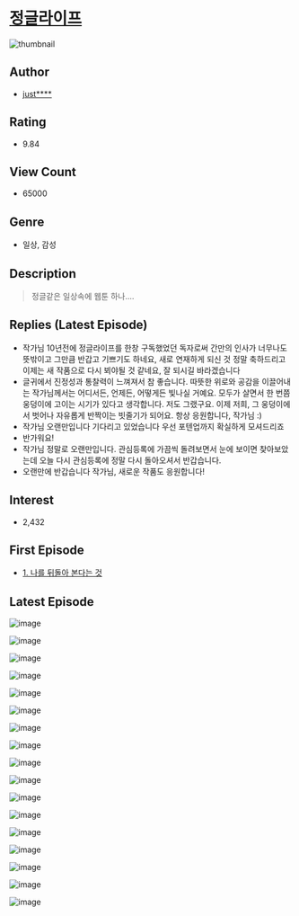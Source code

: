 # [정글라이프](https://comic.naver.com/bestChallenge/list?titleId=395713)
![thumbnail](https://image-comic.pstatic.net/user_contents_data/challenge_comic/2012/12/22/192985/thumbnail_title_justina1502_112545_.jpg)

## Author
- [just****](https://comic.naver.com/artistTitle?id=192985)

## Rating
- 9.84

## View Count
- 65000

## Genre
- 일상, 감성

## Description
> 정글같은 일상속에 웹툰 하나....

## Replies (Latest Episode)
- 작가님 10년전에 정글라이프를 한창 구독했었던 독자로써 간만의 인사가 너무나도 뜻밖이고 그만큼 반갑고 기쁘기도 하네요, 새로 연재하게 되신 것 정말 축하드리고 이제는 새 작품으로 다시 뵈야될 것 같네요, 잘 되시길 바라겠습니다
- 글귀에서 진정성과 통찰력이 느껴져서 참 좋습니다. 따뜻한 위로와 공감을 이끌어내는 작가님께서는 어디서든, 언제든, 어떻게든 빛나실 거예요. 모두가 살면서 한 번쯤 웅덩이에 고이는 시기가 있다고 생각합니다. 저도 그랬구요. 이제 저희, 그 웅덩이에서 벗어나 자유롭게 반짝이는 빗줄기가 되어요. 항상 응원합니다, 작가님 :)
- 작가님 오랜만입니다 기다리고 있었습니다 우선 포텐업까지 확실하게 모셔드리죠
- 반가워요!
- 작가님 정말로 오랜만입니다. 관심등록에 가끔씩 돌려보면서 눈에 보이면 찾아보았는데 오늘 다시 관심등록에 정말 다시 돌아오셔서 반갑습니다.
- 오랜만에 반갑습니다 작가님, 새로운 작품도 응원합니다!

## Interest
- 2,432

## First Episode
- [1. 나를 뒤돌아 본다는 것](https://comic.naver.com/bestChallenge/detail?titleId=395713&no=1)

## Latest Episode
![image](https://image-comic.pstatic.net/user_contents_data/challenge_comic/2022/07/13/192985/upload_3775253671155425635.jpeg)

![image](https://image-comic.pstatic.net/user_contents_data/challenge_comic/2022/07/13/192985/upload_3991369278564021862.jpeg)

![image](https://image-comic.pstatic.net/user_contents_data/challenge_comic/2022/07/13/192985/upload_7090134091863110705.jpeg)

![image](https://image-comic.pstatic.net/user_contents_data/challenge_comic/2022/07/13/192985/upload_4135539648466466657.jpeg)

![image](https://image-comic.pstatic.net/user_contents_data/challenge_comic/2022/07/13/192985/upload_7148115742438024241.jpeg)

![image](https://image-comic.pstatic.net/user_contents_data/challenge_comic/2022/07/13/192985/upload_4063989819149135921.jpeg)

![image](https://image-comic.pstatic.net/user_contents_data/challenge_comic/2022/07/13/192985/upload_4062866324427335218.jpeg)

![image](https://image-comic.pstatic.net/user_contents_data/challenge_comic/2022/07/13/192985/upload_7220225885313773879.jpeg)

![image](https://image-comic.pstatic.net/user_contents_data/challenge_comic/2022/07/13/192985/upload_7378646824245410099.jpeg)

![image](https://image-comic.pstatic.net/user_contents_data/challenge_comic/2022/07/13/192985/upload_7149806568687612978.jpeg)

![image](https://image-comic.pstatic.net/user_contents_data/challenge_comic/2022/07/13/192985/upload_3486967203451975218.jpeg)

![image](https://image-comic.pstatic.net/user_contents_data/challenge_comic/2022/07/13/192985/upload_3546133233406403377.jpeg)

![image](https://image-comic.pstatic.net/user_contents_data/challenge_comic/2022/07/13/192985/upload_3905802191451021624.jpeg)

![image](https://image-comic.pstatic.net/user_contents_data/challenge_comic/2022/07/13/192985/upload_3774361065282298726.jpeg)

![image](https://image-comic.pstatic.net/user_contents_data/challenge_comic/2022/07/13/192985/upload_3832951621776062049.jpeg)

![image](https://image-comic.pstatic.net/user_contents_data/challenge_comic/2022/07/13/192985/upload_7305176369848529456.jpeg)

![image](https://image-comic.pstatic.net/user_contents_data/challenge_comic/2022/07/13/192985/upload_7089850194605860195.jpeg)
